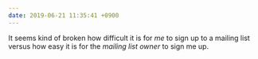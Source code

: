 ```yaml
---
date: 2019-06-21 11:35:41 +0900
---
```

It seems kind of broken how difficult it is for _me_ to sign up to a mailing list versus how easy it is for the _mailing list owner_ to sign me up.
